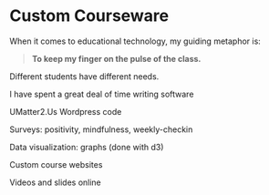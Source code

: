 # Custom Courseware

When it comes to educational technology, my guiding metaphor is:

> **To keep my finger on the pulse of the class.**

Different students have different needs.

I have spent a great deal of time writing software 


UMatter2.Us Wordpress code

Surveys: positivity, mindfulness, weekly-checkin

Data visualization: graphs (done with d3)

Custom course websites

Videos and slides online